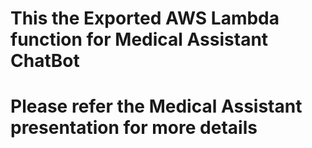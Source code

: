 # This the Exported AWS Lambda function for Medical Assistant ChatBot

# Please refer the Medical Assistant presentation for more details